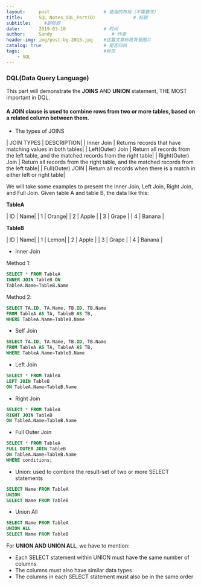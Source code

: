 ```yaml
---
layout:     post                    # 使用的布局（不需要改）
title:      SQL Notes_DQL_Part(D)              # 标题 
subtitle:     #副标题
date:       2019-03-10              # 时间
author:     Sandy                      # 作者
header-img: img/post-bg-2015.jpg    #这篇文章标题背景图片
catalog: true                       # 是否归档
tags:                               #标签
    - SQL
---
```


### DQL(Data Query Language) 
This part will demonstrate the **JOINS** AND **UNION** statement, THE MOST important in DQL.

#### A JOIN clause is used to combine rows from two or more tables, based on a related column between them.

- The types of JOINS

| JOIN TYPES | DESCRIPTION|
| Inner Join | Returns records that have matching values in both tables|
| Left(Outer) Join | Return all records from the left table, and the matched records from the right table|
| Right(Outer) Join | Return all records from the right table, and the matched records from the left table|
| Full(Outer) JOIN | Return all records when there is a match in either left or right table|

We will take some examples to present the Inner Join, Left Join, Right Join, and Full Join. Given table A and table B, the data like this:

**TableA**


| ID | Name|
| 1 | Orange|
| 2 | Apple |
| 3 | Grape |
| 4 | Banana |


**TableB**


| ID | Name|
| 1 | Lemon|
| 2 | Apple |
| 3 | Grape |
| 4 | Banana |

- Inner Join

Method 1:

```sql
SELECT * FROM TableA 
INNER JOIN TableB ON
TableA.Name=TableB.Name
```
Method 2:

```sql
SELECT TA.ID, TA.Name, TB.ID, TB.Name 
FROM TableA AS TA, TableB AS TB,
WHERE TableA.Name=TableB.Name
```

- Self Join

```sql
SELECT TA.ID, TA.Name, TB.ID, TB.Name 
FROM TableA AS TA, TableA AS TB,
WHERE TableA.Name=TableB.Name
```


- Left Join

```sql
SELECT * FROM TableA 
LEFT JOIN TableB 
ON TableA.Name=TableB.Name
```

- Right Join

```sql
SELECT * FROM TableA 
RIGHT JOIN TableB 
ON TableA.Name=TableB.Name
```

- Full Outer Join

```sql
SELECT * FROM TableA 
FULL OUTER JOIN TableB 
ON TableA.Name=TableB.Name
WHERE conditions;
```
- Union: used to combine the result-set of two or more SELECT statements

```sql
SELECT Name FROM TableA 
UNION 
SELECT Name FROM TableB
```

- Union All

```sql
SELECT Name FROM TableA 
UNION ALL
SELECT Name FROM TableB
```

For **UNION AND UNION ALL**, we have to mention:

- Each SELECT statement within UNION must have the same number of columns
- The columns must also have similar data types
- The columns in each SELECT statement must also be in the same order

